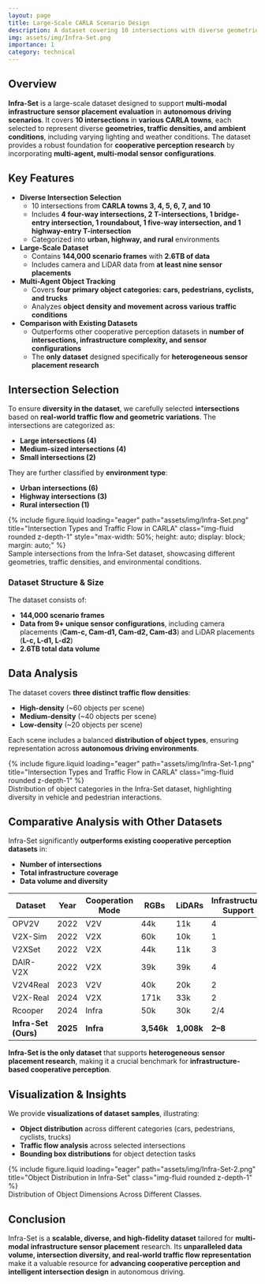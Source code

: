 ```yaml
---
layout: page
title: Large-Scale CARLA Scenario Design
description: A dataset covering 10 intersections with diverse geometries, traffic densities, and environmental conditions for multi-modal sensor placement evaluation.
img: assets/img/Infra-Set.png
importance: 1
category: technical
---
```


## Overview  
**Infra-Set** is a large-scale dataset designed to support **multi-modal infrastructure sensor placement evaluation** in **autonomous driving scenarios**. It covers **10 intersections** in **various CARLA towns**, each selected to represent diverse **geometries, traffic densities, and ambient conditions**, including varying lighting and weather conditions. The dataset provides a robust foundation for **cooperative perception research** by incorporating **multi-agent, multi-modal sensor configurations**.

## Key Features  
- **Diverse Intersection Selection**  
  - 10 intersections from **CARLA towns 3, 4, 5, 6, 7, and 10**  
  - Includes **4 four-way intersections, 2 T-intersections, 1 bridge-entry intersection, 1 roundabout, 1 five-way intersection, and 1 highway-entry T-intersection**  
  - Categorized into **urban, highway, and rural** environments  
- **Large-Scale Dataset**  
  - Contains **144,000 scenario frames** with **2.6TB of data**  
  - Includes camera and LiDAR data from **at least nine sensor placements**  
- **Multi-Agent Object Tracking**  
  - Covers **four primary object categories: cars, pedestrians, cyclists, and trucks**  
  - Analyzes **object density and movement across various traffic conditions**  
- **Comparison with Existing Datasets**  
  - Outperforms other cooperative perception datasets in **number of intersections, infrastructure complexity, and sensor configurations**  
  - The **only dataset** designed specifically for **heterogeneous sensor placement research**

## Intersection Selection  
To ensure **diversity in the dataset**, we carefully selected **intersections** based on **real-world traffic flow and geometric variations**. The intersections are categorized as:  
- **Large intersections (4)**  
- **Medium-sized intersections (4)**  
- **Small intersections (2)**  

They are further classified by **environment type**:  
- **Urban intersections (6)**  
- **Highway intersections (3)**  
- **Rural intersection (1)**  

<div class="row">
    <div class="col-sm mt-3 mt-md-0">
        {% include figure.liquid loading="eager" path="assets/img/Infra-Set.png" title="Intersection Types and Traffic Flow in CARLA" class="img-fluid rounded z-depth-1" style="max-width: 50%; height: auto; display: block; margin: auto;" %}
    </div>
</div>
<div class="caption text-center">
    Sample intersections from the Infra-Set dataset, showcasing different geometries, traffic densities, and environmental conditions.
</div>


### **Dataset Structure & Size**  
The dataset consists of:  
- **144,000 scenario frames**  
- **Data from 9+ unique sensor configurations**, including camera placements (**Cam-c, Cam-d1, Cam-d2, Cam-d3**) and LiDAR placements (**L-c, L-d1, L-d2**)  
- **2.6TB total data volume**  

## Data Analysis  
The dataset covers **three distinct traffic flow densities**:  
- **High-density** (~60 objects per scene)  
- **Medium-density** (~40 objects per scene)  
- **Low-density** (~20 objects per scene)  

Each scene includes a balanced **distribution of object types**, ensuring representation across **autonomous driving environments**.  

<div class="row">
    <div class="col-sm mt-3 mt-md-0">
        {% include figure.liquid loading="eager" path="assets/img/Infra-Set-1.png" title="Intersection Types and Traffic Flow in CARLA" class="img-fluid rounded z-depth-1" %}
    </div>
</div>
<div class="caption">
    Distribution of object categories in the Infra-Set dataset, highlighting diversity in vehicle and pedestrian interactions.
</div>

## Comparative Analysis with Other Datasets  
Infra-Set significantly **outperforms existing cooperative perception datasets** in:  
- **Number of intersections**  
- **Total infrastructure coverage**  
- **Data volume and diversity**  

| Dataset | Year | Cooperation Mode | RGBs | LiDARs | Infrastructure Support | Task Type |
|---------|------|-----------------|------|--------|------------------------|-----------|
| OPV2V   | 2022 | V2V             | 44k  | 11k    | 4                      | 3D        |
| V2X-Sim | 2022 | V2X             | 60k  | 10k    | 1                      | 3D        |
| V2XSet  | 2022 | V2X             | 44k  | 11k    | 3                      | 3D        |
| DAIR-V2X | 2022 | V2X            | 39k  | 39k    | 4                      | 3D        |
| V2V4Real | 2023 | V2V            | 40k  | 20k    | 2                      | 3D        |
| V2X-Real | 2024 | V2X            | 171k | 33k    | 2                      | 3D        |
| Rcooper  | 2024 | Infra          | 50k  | 30k    | 2/4                    | 3D        |
| **Infra-Set (Ours)** | **2025** | **Infra** | **3,546k** | **1,008k** | **2–8** | **3D** |

**Infra-Set is the only dataset** that supports **heterogeneous sensor placement research**, making it a crucial benchmark for **infrastructure-based cooperative perception**.

## Visualization & Insights  
We provide **visualizations of dataset samples**, illustrating:  
- **Object distribution** across different categories (cars, pedestrians, cyclists, trucks)  
- **Traffic flow analysis** across selected intersections  
- **Bounding box distributions** for object detection tasks  

<div class="row">
    <div class="col-sm mt-3 mt-md-0">
        {% include figure.liquid loading="eager" path="assets/img/Infra-Set-2.png" title="Object Distribution in Infra-Set" class="img-fluid rounded z-depth-1" %}
    </div>
</div>
<div class="caption">
    Distribution of Object Dimensions Across Different Classes.
</div>

## Conclusion  
Infra-Set is a **scalable, diverse, and high-fidelity dataset** tailored for **multi-modal infrastructure sensor placement** research. Its **unparalleled data volume, intersection diversity, and real-world traffic flow representation** make it a valuable resource for **advancing cooperative perception and intelligent intersection design** in autonomous driving.

